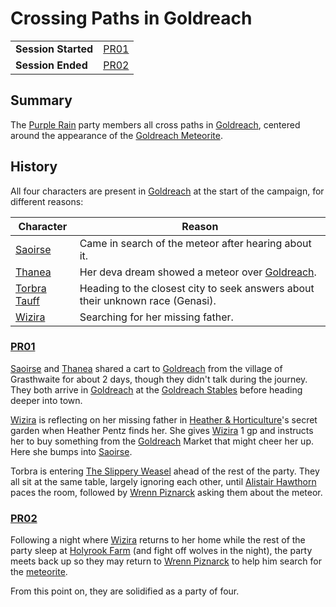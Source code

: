 # Crossing Paths in Goldreach

|||
| --- | --- |
| **Session Started** | [PR01](../sessions/PR01.md) | storyline.2
| **Session Ended** | [PR02](../sessions/PR02.md) |

## Summary

The [Purple Rain](../campaigns/purple-rain.md) party members all cross paths in [Goldreach](../civilisations/kingdom-of-astor/SETTLEMENTS/GOLDREACH/README.md), centered around the appearance of the [Goldreach Meteorite](../items/meteoric/meteorites/goldreach-meteorite.md).

## History

All four characters are present in [Goldreach](../civilisations/kingdom-of-astor/SETTLEMENTS/GOLDREACH/README.md) at the start of the campaign, for different reasons:

| Character | Reason |
| --- | --- |
| [Saoirse](../../../astarus/people/saoirse.md) | Came in search of the meteor after hearing about it. |
| [Thanea](../../../astarus/people/thanea.md) | Her deva dream showed a meteor over [Goldreach](../civilisations/kingdom-of-astor/SETTLEMENTS/GOLDREACH/README.md). |
| [Torbra Tauff](../characters/torbra-tauff.md) | Heading to the closest city to seek answers about their unknown race (Genasi). |
| [Wizira](../characters/wizira.md) | Searching for her missing father. |

### [PR01](../sessions/PR01.md)

[Saoirse](../../../astarus/people/saoirse.md) and [Thanea](../../../astarus/people/thanea.md) shared a cart to [Goldreach](../civilisations/kingdom-of-astor/SETTLEMENTS/GOLDREACH/README.md) from the village of Grasthwaite for about 2 days, though they didn't talk during the journey. They both arrive in [Goldreach](../civilisations/kingdom-of-astor/SETTLEMENTS/GOLDREACH/README.md) at the [Goldreach Stables](../civilisations/kingdom-of-astor/SETTLEMENTS/GOLDREACH/goldreach-stables.md) before heading deeper into town.

[Wizira](../characters/wizira.md) is reflecting on her missing father in [Heather & Horticulture](../civilisations/kingdom-of-astor/SETTLEMENTS/GOLDREACH/heather-and-horticulture.md)'s secret garden when Heather Pentz finds her. She gives [Wizira](../characters/wizira.md) 1 gp and instructs her to buy something from the [Goldreach](../civilisations/kingdom-of-astor/SETTLEMENTS/GOLDREACH/README.md) Market that might cheer her up. Here she bumps into [Saoirse](../../../astarus/people/saoirse.md).

Torbra is entering [The Slippery Weasel](../civilisations/kingdom-of-astor/SETTLEMENTS/GOLDREACH/the-slippery-weasel.md) ahead of the rest of the party. They all sit at the same table, largely ignoring each other, until [Alistair Hawthorn](../characters/alistair-hawthorn.md) paces the room, followed by [Wrenn Piznarck](../characters/wrenn-piznarck.md) asking them about the meteor.

### [PR02](../sessions/PR02.md)

Following a night where [Wizira](../characters/wizira.md) returns to her home while the rest of the party sleep at [Holyrook Farm](../civilisations/kingdom-of-astor/SETTLEMENTS/GOLDREACH/holyrook-farm.md) (and fight off wolves in the night), the party meets back up so they may return to [Wrenn Piznarck](../characters/wrenn-piznarck.md) to help him search for the [meteorite](../items/meteoric/meteorite.md).

From this point on, they are solidified as a party of four.
